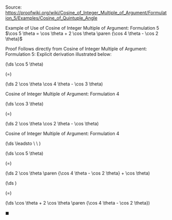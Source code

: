 # 

Source: https://proofwiki.org/wiki/Cosine_of_Integer_Multiple_of_Argument/Formulation_5/Examples/Cosine_of_Quintuple_Angle

Example of Use of Cosine of Integer Multiple of Argument: Formulation 5
$\cos 5 \theta = \cos \theta + 2 \cos \theta \paren {\cos 4 \theta - \cos 2 \theta}$


Proof
Follows directly from Cosine of Integer Multiple of Argument: Formulation 5:
Explicit derivation illustrated below:














\(\ds \cos 5 \theta\)

\(=\)







\(\ds 2 \cos \theta \cos 4 \theta - \cos 3 \theta\)





Cosine of Integer Multiple of Argument: Formulation 4














\(\ds \cos 3 \theta\)

\(=\)







\(\ds 2 \cos \theta \cos 2 \theta - \cos \theta\)





Cosine of Integer Multiple of Argument: Formulation 4








\(\ds \leadsto \ \ \)





\(\ds \cos 5 \theta\)

\(=\)







\(\ds 2 \cos \theta \paren {\cos 4 \theta - \cos 2 \theta} + \cos \theta\)




















\(\ds \)

\(=\)







\(\ds \cos \theta + 2 \cos \theta \paren {\cos 4 \theta - \cos 2 \theta}\)









$\blacksquare$





